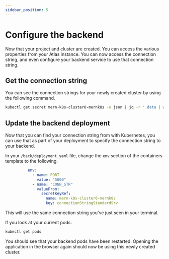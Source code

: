 ```yaml
---
sidebar_position: 5
---
```

# Configure the backend

Now that your project and cluster are created. You can access the various properties from your Atlas instance. You can now access the connection string, and even configure your backend service to use that connection string.

## Get the connection string

You can see the connection strings for your newly created cluster by using the following command.

```bash
kubectl get secret mern-k8s-cluster0-mernk8s -o json | jq -r '.data | with_entries(.value |= @base64d)'
```

## Update the backend deployment

Now that you can find your connection string from with Kubernetes, you can use that as part of your deployment to specify the connection string to your backend. 

In your `/back/deployment.yaml` file, change the `env` section of the containers template to the following.

```yaml
          env: 
            - name: PORT
              value: "5000"
            - name: "CONN_STR"
              valueFrom:
                secretKeyRef:
                  name: mern-k8s-cluster0-mernk8s
                  key: connectionStringStandardSrv
```

This will use the same connection string you've just seen in your terminal.

If you look at your current pods:

```bash
kubectl get pods
``` 

You should see that your backend pods have been restarted. Opening the application in the browser again should now be using this newly created cluster.